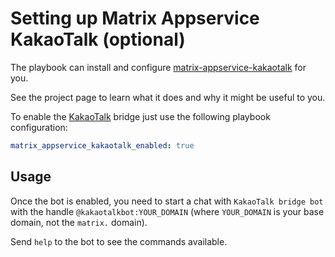 # Setting up Matrix Appservice KakaoTalk (optional)

The playbook can install and configure
[matrix-appservice-kakaotalk](https://src.miscworks.net/fair/matrix-appservice-kakaotalk) for you.

See the project page to learn what it does and why it might be useful to you.

To enable the [KakaoTalk](https://www.kakaocorp.com/page/service/service/KakaoTalk) bridge just use the following
playbook configuration:


```yaml
matrix_appservice_kakaotalk_enabled: true
```


## Usage

Once the bot is enabled, you need to start a chat with `KakaoTalk bridge bot`
with the handle `@kakaotalkbot:YOUR_DOMAIN` (where `YOUR_DOMAIN` is your base
domain, not the `matrix.` domain).

Send `help` to the bot to see the commands available.
